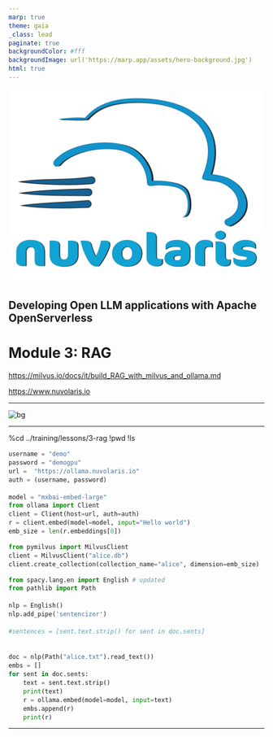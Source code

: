 ```yaml
---
marp: true
theme: gaia
_class: lead
paginate: true
backgroundColor: #fff
backgroundImage: url('https://marp.app/assets/hero-background.jpg')
html: true
---
```


![bg left:40% 80%](./logo-full-transparent.png)

## Developing Open LLM applications with Apache OpenServerless 
# Module 3: RAG

https://milvus.io/docs/it/build_RAG_with_milvus_and_ollama.md

https://www.nuvolaris.io

---

![bg](https://fakeimg.pl/350x200/ff0000,0/000?text=Agenda&retina=1)


---

%cd ../training/lessons/3-rag
!pwd
!ls

```python
username = "demo"
password = "demogpu"
url =  "https://ollama.nuvolaris.io"
auth = (username, password)

model = "mxbai-embed-large"
from ollama import Client
client = Client(host=url, auth=auth)
r = client.embed(model=model, input="Hello world")
emb_size = len(r.embeddings[0])
```

```python
from pymilvus import MilvusClient
client = MilvusClient("alice.db")
client.create_collection(collection_name="alice", dimension=emb_size)

```

```python
from spacy.lang.en import English # updated
from pathlib import Path

nlp = English()
nlp.add_pipe('sentencizer')

#sentences = [sent.text.strip() for sent in doc.sents]


doc = nlp(Path("alice.txt").read_text())
embs = []
for sent in doc.sents:
    text = sent.text.strip()
    print(text)
    r = ollama.embed(model=model, input=text)
    embs.append(r)
    print(r)
```

---


